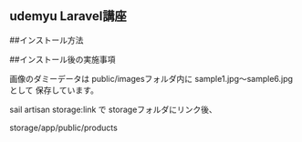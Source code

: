 ## udemyu Laravel講座

##インストール方法

##インストール後の実施事項

画像のダミーデータは
public/imagesフォルダ内に
sample1.jpg〜sample6.jpgとして
保存しています。

sail artisan storage:link で
storageフォルダにリンク後、

storage/app/public/products
